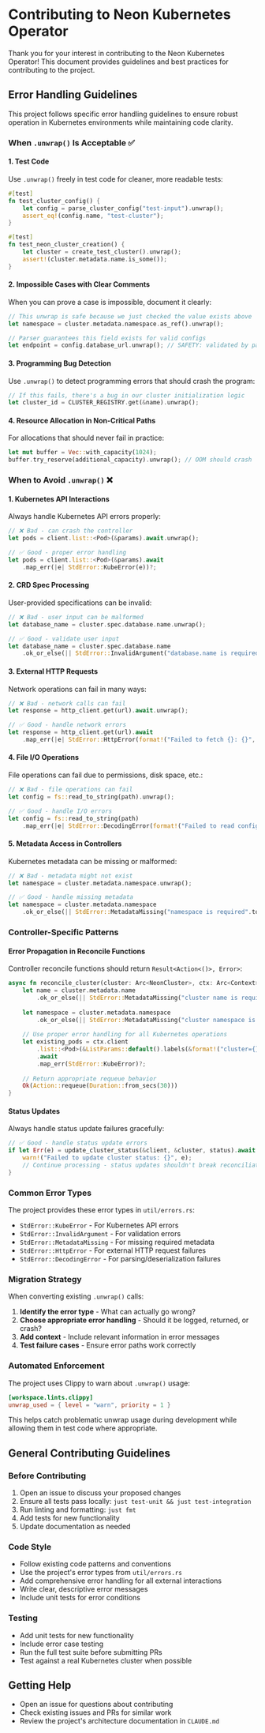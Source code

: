 # Contributing to Neon Kubernetes Operator

Thank you for your interest in contributing to the Neon Kubernetes Operator! This document provides guidelines and best practices for contributing to the project.

## Error Handling Guidelines

This project follows specific error handling guidelines to ensure robust operation in Kubernetes environments while maintaining code clarity.

### When `.unwrap()` Is Acceptable ✅

#### 1. Test Code
Use `.unwrap()` freely in test code for cleaner, more readable tests:

```rust
#[test]
fn test_cluster_config() {
    let config = parse_cluster_config("test-input").unwrap();
    assert_eq!(config.name, "test-cluster");
}

#[test]
fn test_neon_cluster_creation() {
    let cluster = create_test_cluster().unwrap();
    assert!(cluster.metadata.name.is_some());
}
```

#### 2. Impossible Cases with Clear Comments
When you can prove a case is impossible, document it clearly:

```rust
// This unwrap is safe because we just checked the value exists above
let namespace = cluster.metadata.namespace.as_ref().unwrap();

// Parser guarantees this field exists for valid configs
let endpoint = config.database_url.unwrap(); // SAFETY: validated by parser
```

#### 3. Programming Bug Detection
Use `.unwrap()` to detect programming errors that should crash the program:

```rust
// If this fails, there's a bug in our cluster initialization logic
let cluster_id = CLUSTER_REGISTRY.get(&name).unwrap();
```

#### 4. Resource Allocation in Non-Critical Paths
For allocations that should never fail in practice:

```rust
let mut buffer = Vec::with_capacity(1024);
buffer.try_reserve(additional_capacity).unwrap(); // OOM should crash
```

### When to Avoid `.unwrap()` ❌

#### 1. Kubernetes API Interactions
Always handle Kubernetes API errors properly:

```rust
// ❌ Bad - can crash the controller
let pods = client.list::<Pod>(&params).await.unwrap();

// ✅ Good - proper error handling
let pods = client.list::<Pod>(&params).await
    .map_err(|e| StdError::KubeError(e))?;
```

#### 2. CRD Spec Processing
User-provided specifications can be invalid:

```rust
// ❌ Bad - user input can be malformed
let database_name = cluster.spec.database.name.unwrap();

// ✅ Good - validate user input
let database_name = cluster.spec.database.name
    .ok_or_else(|| StdError::InvalidArgument("database.name is required".to_string()))?;
```

#### 3. External HTTP Requests
Network operations can fail in many ways:

```rust
// ❌ Bad - network calls can fail
let response = http_client.get(url).await.unwrap();

// ✅ Good - handle network errors
let response = http_client.get(url).await
    .map_err(|e| StdError::HttpError(format!("Failed to fetch {}: {}", url, e)))?;
```

#### 4. File I/O Operations
File operations can fail due to permissions, disk space, etc.:

```rust
// ❌ Bad - file operations can fail
let config = fs::read_to_string(path).unwrap();

// ✅ Good - handle I/O errors
let config = fs::read_to_string(path)
    .map_err(|e| StdError::DecodingError(format!("Failed to read config: {}", e)))?;
```

#### 5. Metadata Access in Controllers
Kubernetes metadata can be missing or malformed:

```rust
// ❌ Bad - metadata might not exist
let namespace = cluster.metadata.namespace.unwrap();

// ✅ Good - handle missing metadata
let namespace = cluster.metadata.namespace
    .ok_or_else(|| StdError::MetadataMissing("namespace is required".to_string()))?;
```

### Controller-Specific Patterns

#### Error Propagation in Reconcile Functions
Controller reconcile functions should return `Result<Action<()>, Error>`:

```rust
async fn reconcile_cluster(cluster: Arc<NeonCluster>, ctx: Arc<Context>) -> Result<Action<()>, Error> {
    let name = cluster.metadata.name
        .ok_or_else(|| StdError::MetadataMissing("cluster name is required".to_string()))?;
    
    let namespace = cluster.metadata.namespace
        .ok_or_else(|| StdError::MetadataMissing("cluster namespace is required".to_string()))?;
    
    // Use proper error handling for all Kubernetes operations
    let existing_pods = ctx.client
        .list::<Pod>(&ListParams::default().labels(&format!("cluster={}", name)))
        .await
        .map_err(StdError::KubeError)?;
    
    // Return appropriate requeue behavior
    Ok(Action::requeue(Duration::from_secs(30)))
}
```

#### Status Updates
Always handle status update failures gracefully:

```rust
// ✅ Good - handle status update errors
if let Err(e) = update_cluster_status(&client, &cluster, status).await {
    warn!("Failed to update cluster status: {}", e);
    // Continue processing - status updates shouldn't break reconciliation
}
```

### Common Error Types

The project provides these error types in `util/errors.rs`:

- `StdError::KubeError` - For Kubernetes API errors
- `StdError::InvalidArgument` - For validation errors
- `StdError::MetadataMissing` - For missing required metadata
- `StdError::HttpError` - For external HTTP request failures
- `StdError::DecodingError` - For parsing/deserialization failures

### Migration Strategy

When converting existing `.unwrap()` calls:

1. **Identify the error type** - What can actually go wrong?
2. **Choose appropriate error handling** - Should it be logged, returned, or crash?
3. **Add context** - Include relevant information in error messages
4. **Test failure cases** - Ensure error paths work correctly

### Automated Enforcement

The project uses Clippy to warn about `.unwrap()` usage:

```toml
[workspace.lints.clippy]
unwrap_used = { level = "warn", priority = 1 }
```

This helps catch problematic unwrap usage during development while allowing them in test code where appropriate.

## General Contributing Guidelines

### Before Contributing

1. Open an issue to discuss your proposed changes
2. Ensure all tests pass locally: `just test-unit && just test-integration`
3. Run linting and formatting: `just fmt`
4. Add tests for new functionality
5. Update documentation as needed

### Code Style

- Follow existing code patterns and conventions
- Use the project's error types from `util/errors.rs`
- Add comprehensive error handling for all external interactions
- Write clear, descriptive error messages
- Include unit tests for error conditions

### Testing

- Add unit tests for new functionality
- Include error case testing
- Run the full test suite before submitting PRs
- Test against a real Kubernetes cluster when possible

## Getting Help

- Open an issue for questions about contributing
- Check existing issues and PRs for similar work
- Review the project's architecture documentation in `CLAUDE.md`